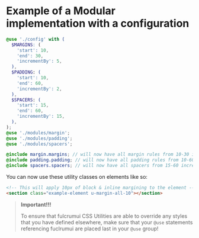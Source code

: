 # Example of a Modular implementation with a configuration

```scss
@use './config' with (
  $MARGINS: (
    'start': 10,
    'end': 30,
    'incrementBy': 5,
  ),
  $PADDING: (
    'start': 10,
    'end': 60,
    'incrementBy': 2,
  ),
  $SPACERS: (
    'start': 15,
    'end': 60,
    'incrementBy': 15,
  ),
);
@use './modules/margin';
@use './modules/padding';
@use './modules/spacers';

@include margin.margins; // will now have all margin rules from 10-30 incremented by 5 (10, 15, 20...30)
@include padding.padding; // will now have all padding rules from 10-60 incremented by 2 (10, 12, 14...60)
@include spacers.spacers; // will now have all spacers from 15-60 incremented by 15 (15, 30, 45, 60);
```

You can now use these utility classes on elements like so:

```html
<!-- This will apply 10px of block & inline margining to the element -->
<section class="example-element u-margin-all-10"></section>
```

> **Important!!!**
>
> To ensure that fulcrumui CSS Utilities are able to override any styles that you have defined elsewhere, make sure that your `@use`  statements referencing fuclrumui are placed last in your `@use` group!
